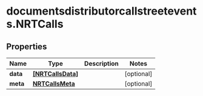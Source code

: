 # documentsdistributorcallstreetevents.NRTCalls

## Properties

Name | Type | Description | Notes
------------ | ------------- | ------------- | -------------
**data** | [**[NRTCallsData]**](NRTCallsData.md) |  | [optional] 
**meta** | [**NRTCallsMeta**](NRTCallsMeta.md) |  | [optional] 


